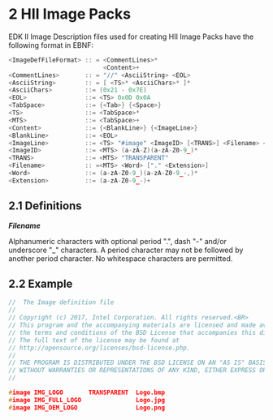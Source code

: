<!--- @file
  HII Image Packs

  Copyright (c) 2017, Intel Corporation. All rights reserved.<BR>

  Redistribution and use in source (original document form) and 'compiled'
  forms (converted to PDF, epub, HTML and other formats) with or without
  modification, are permitted provided that the following conditions are met:

  1) Redistributions of source code (original document form) must retain the
     above copyright notice, this list of conditions and the following
     disclaimer as the first lines of this file unmodified.

  2) Redistributions in compiled form (transformed to other DTDs, converted to
     PDF, epub, HTML and other formats) must reproduce the above copyright
     notice, this list of conditions and the following disclaimer in the
     documentation and/or other materials provided with the distribution.

  THIS DOCUMENTATION IS PROVIDED BY TIANOCORE PROJECT "AS IS" AND ANY EXPRESS OR
  IMPLIED WARRANTIES, INCLUDING, BUT NOT LIMITED TO, THE IMPLIED WARRANTIES OF
  MERCHANTABILITY AND FITNESS FOR A PARTICULAR PURPOSE ARE DISCLAIMED. IN NO
  EVENT SHALL TIANOCORE PROJECT  BE LIABLE FOR ANY DIRECT, INDIRECT, INCIDENTAL,
  SPECIAL, EXEMPLARY, OR CONSEQUENTIAL DAMAGES (INCLUDING, BUT NOT LIMITED TO,
  PROCUREMENT OF SUBSTITUTE GOODS OR SERVICES; LOSS OF USE, DATA, OR PROFITS;
  OR BUSINESS INTERRUPTION) HOWEVER CAUSED AND ON ANY THEORY OF LIABILITY,
  WHETHER IN CONTRACT, STRICT LIABILITY, OR TORT (INCLUDING NEGLIGENCE OR
  OTHERWISE) ARISING IN ANY WAY OUT OF THE USE OF THIS DOCUMENTATION, EVEN IF
  ADVISED OF THE POSSIBILITY OF SUCH DAMAGE.

-->

# 2 HII Image Packs

EDK II Image Description files used for creating HII Image Packs have the
following format in EBNF:

```c
<ImageDefFileFormat> :: = <CommentLines>*
                          <Content>+
<CommentLines>       :: = "//" <AsciiString> <EOL>
<AsciiString>        :: = [ <TS>* <AsciiChars>* ]*
<AsciiChars>         ::= (0x21 - 0x7E)
<EOL>                ::= <TS> 0x0D 0x0A
<TabSpace>           ::= {<Tab>} {<Space>}
<TS>                 ::= <TabSpace>*
<MTS>                ::= <TabSpace>+
<Content>            ::= {<BlankLine>} {<ImageLine>}
<BlankLine>          ::= <EOL>
<ImageLine>          ::= <TS> "#image" <ImageID> [<TRANS>] <Filename> <EOL>
<ImageID>            ::= <MTS> (a-zA-Z)(a-zA-Z0-9_)*
<TRANS>              ::= <MTS> "TRANSPARENT"
<Filename>           :: =<MTS> <Word> ["." <Extension>]
<Word>               ::= (a-zA-Z0-9_)(a-zA-Z0-9_-,)*
<Extension>          ::= (a-zA-Z0-9_-)+
```

## 2.1 Definitions

**_Filename_**

Alphanumeric characters with optional period ".", dash "-" and/or underscore
"_" characters. A period character may not be followed by another period
character. No whitespace characters are permitted.

## 2.2 Example

```c
//  The Image definition file
//
// Copyright (c) 2017, Intel Corporation. All rights reserved.<BR>
// This program and the accompanying materials are licensed and made available under
// the terms and conditions of the BSD License that accompanies this distribution.
// The full text of the license may be found at
// http://opensource.org/licenses/bsd-license.php.
//
// THE PROGRAM IS DISTRIBUTED UNDER THE BSD LICENSE ON AN "AS IS" BASIS,
// WITHOUT WARRANTIES OR REPRESENTATIONS OF ANY KIND, EITHER EXPRESS OR IMPLIED.
//

#image IMG_LOGO       TRANSPARENT  Logo.bmp
#image IMG_FULL_LOGO               Logo.jpg
#image IMG_OEM_LOGO                Logo.png
```
